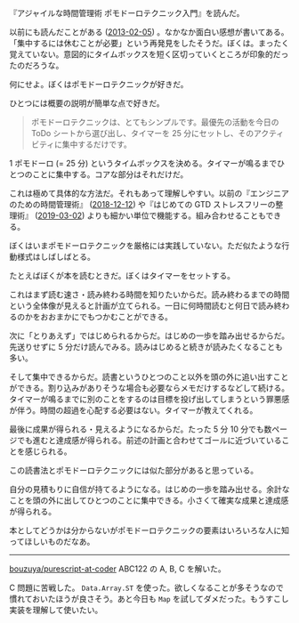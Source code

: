 『アジャイルな時間管理術 ポモドーロテクニック入門』を読んだ。

以前にも読んだことがある ([2013-02-05][]) 。なかなか面白い感想が書いてある。「集中するには休むことが必要」という再発見をしたそうだ。ぼくは。まったく覚えていない。意図的にタイムボックスを短く区切っていくところが印象的だったのだろうな。

何にせよ。ぼくはポモドーロテクニックが好きだ。

ひとつには概要の説明が簡単な点で好きだ。

> ポモドーロテクニックは、とてもシンプルです。最優先の活動を今日の ToDo シートから選び出し、タイマーを 25 分にセットし、そのアクティビティに集中するだけです。

1 ポモドーロ (= 25 分) というタイムボックスを決める。タイマーが鳴るまでひとつのことに集中する。コアな部分はそれだけだ。

これは極めて具体的な方法だ。それもあって理解しやすい。以前の『エンジニアのための時間管理術』 ([2018-12-12][]) や『はじめての GTD ストレスフリーの整理術』 ([2019-03-02][]) よりも細かい単位で機能する。組み合わせることもできる。

ぼくはいまポモドーロテクニックを厳格には実践していない。ただ似たような行動様式はしばしばとる。

たとえばぼくが本を読むときだ。ぼくはタイマーをセットする。

これはまず読む速さ・読み終わる時間を知りたいからだ。読み終わるまでの時間という全体像が見えると計画が立てられる。一日に何時間読むと何日で読み終わるのかをおおまかにでもつかむことができる。

次に「とりあえず」ではじめられるからだ。はじめの一歩を踏み出せるからだ。先送りせずに 5 分だけ読んでみる。読みはじめると続きが読みたくなることも多い。

そして集中できるからだ。読書というひとつのこと以外を頭の外に追い出すことができる。割り込みがありそうな場合も必要ならメモだけするなどして続ける。タイマーが鳴るまでに別のことをするのは目標を投げ出してしまうという罪悪感が伴う。時間の超過を心配する必要はない。タイマーが教えてくれる。

最後に成果が得られる・見えるようになるからだ。たった 5 分 10 分でも数ページでも進むと達成感が得られる。前述の計画と合わせてゴールに近づいていることを感じられる。

この読書法とポモドーロテクニックには似た部分があると思っている。

自分の見積もりに自信が持てるようになる。はじめの一歩を踏み出せる。余計なことを頭の外に出してひとつのことに集中できる。小さくて確実な成果と達成感が得られる。

本としてどうかは分からないがポモドーロテクニックの要素はいろいろな人に知ってほしいものだなあ。

---

[bouzuya/purescript-at-coder][] ABC122 の A, B, C を解いた。

C 問題に苦戦した。 `Data.Array.ST` を使った。欲しくなることが多そうなので慣れておいたほうが良さそう。あと今日も `Map` を試してダメだった。もうすこし実装を理解して使いたい。

[2013-02-05]: https://blog.bouzuya.net/2013/02/05/
[2018-12-12]: https://blog.bouzuya.net/2018/12/12/
[2019-03-02]: https://blog.bouzuya.net/2019/03/02/
[bouzuya/purescript-at-coder]: https://github.com/bouzuya/purescript-at-coder
